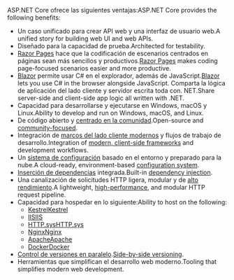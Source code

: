 <span data-ttu-id="47d5f-101">ASP.NET Core ofrece las siguientes ventajas:</span><span class="sxs-lookup"><span data-stu-id="47d5f-101">ASP.NET Core provides the following benefits:</span></span>

* <span data-ttu-id="47d5f-102">Un caso unificado para crear API web y una interfaz de usuario web.</span><span class="sxs-lookup"><span data-stu-id="47d5f-102">A unified story for building web UI and web APIs.</span></span>
* <span data-ttu-id="47d5f-103">Diseñado para la capacidad de prueba.</span><span class="sxs-lookup"><span data-stu-id="47d5f-103">Architected for testability.</span></span>
* <span data-ttu-id="47d5f-104">[Razor Pages](xref:razor-pages/index) hace que la codificación de escenarios centrados en páginas sean más sencillos y productivos.</span><span class="sxs-lookup"><span data-stu-id="47d5f-104">[Razor Pages](xref:razor-pages/index) makes coding page-focused scenarios easier and more productive.</span></span>
* <span data-ttu-id="47d5f-105">[Blazor](xref:blazor/index) permite usar C# en el explorador, además de JavaScript.</span><span class="sxs-lookup"><span data-stu-id="47d5f-105">[Blazor](xref:blazor/index) lets you use C# in the browser alongside JavaScript.</span></span> <span data-ttu-id="47d5f-106">Comparta la lógica de aplicación del lado cliente y servidor escrita toda con. NET.</span><span class="sxs-lookup"><span data-stu-id="47d5f-106">Share server-side and client-side app logic all written with .NET.</span></span>
* <span data-ttu-id="47d5f-107">Capacidad para desarrollarse y ejecutarse en Windows, macOS y Linux.</span><span class="sxs-lookup"><span data-stu-id="47d5f-107">Ability to develop and run on Windows, macOS, and Linux.</span></span>
* <span data-ttu-id="47d5f-108">De código abierto y [centrado en la comunidad](https://live.asp.net/).</span><span class="sxs-lookup"><span data-stu-id="47d5f-108">Open-source and [community-focused](https://live.asp.net/).</span></span>
* <span data-ttu-id="47d5f-109">Integración de [marcos del lado cliente modernos](xref:blazor/index) y flujos de trabajo de desarrollo.</span><span class="sxs-lookup"><span data-stu-id="47d5f-109">Integration of [modern, client-side frameworks](xref:blazor/index) and development workflows.</span></span>
* <span data-ttu-id="47d5f-110">Un [sistema de configuración](xref:fundamentals/configuration/index) basado en el entorno y preparado para la nube.</span><span class="sxs-lookup"><span data-stu-id="47d5f-110">A cloud-ready, environment-based [configuration system](xref:fundamentals/configuration/index).</span></span>
* <span data-ttu-id="47d5f-111">[Inserción de dependencias](xref:fundamentals/dependency-injection) integrada.</span><span class="sxs-lookup"><span data-stu-id="47d5f-111">Built-in [dependency injection](xref:fundamentals/dependency-injection).</span></span>
* <span data-ttu-id="47d5f-112">Una canalización de solicitudes HTTP ligera, modular y de [alto rendimiento](https://github.com/aspnet/benchmarks).</span><span class="sxs-lookup"><span data-stu-id="47d5f-112">A lightweight, [high-performance](https://github.com/aspnet/benchmarks), and modular HTTP request pipeline.</span></span>
* <span data-ttu-id="47d5f-113">Capacidad para hospedar en lo siguiente:</span><span class="sxs-lookup"><span data-stu-id="47d5f-113">Ability to host on the following:</span></span>
  * [<span data-ttu-id="47d5f-114">Kestrel</span><span class="sxs-lookup"><span data-stu-id="47d5f-114">Kestrel</span></span>](xref:fundamentals/servers/kestrel)
  * [<span data-ttu-id="47d5f-115">IIS</span><span class="sxs-lookup"><span data-stu-id="47d5f-115">IIS</span></span>](xref:host-and-deploy/iis/index)
  * [<span data-ttu-id="47d5f-116">HTTP.sys</span><span class="sxs-lookup"><span data-stu-id="47d5f-116">HTTP.sys</span></span>](xref:fundamentals/servers/httpsys)
  * [<span data-ttu-id="47d5f-117">Nginx</span><span class="sxs-lookup"><span data-stu-id="47d5f-117">Nginx</span></span>](xref:host-and-deploy/linux-nginx)
  * [<span data-ttu-id="47d5f-118">Apache</span><span class="sxs-lookup"><span data-stu-id="47d5f-118">Apache</span></span>](xref:host-and-deploy/linux-apache)
  * [<span data-ttu-id="47d5f-119">Docker</span><span class="sxs-lookup"><span data-stu-id="47d5f-119">Docker</span></span>](xref:host-and-deploy/docker/index)
* <span data-ttu-id="47d5f-120">[Control de versiones en paralelo](/dotnet/standard/choosing-core-framework-server#a-need-for-side-by-side-of-net-versions-per-application-level).</span><span class="sxs-lookup"><span data-stu-id="47d5f-120">[Side-by-side versioning](/dotnet/standard/choosing-core-framework-server#a-need-for-side-by-side-of-net-versions-per-application-level).</span></span>
* <span data-ttu-id="47d5f-121">Herramientas que simplifican el desarrollo web moderno.</span><span class="sxs-lookup"><span data-stu-id="47d5f-121">Tooling that simplifies modern web development.</span></span>
